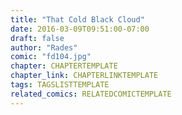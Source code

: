 ```yaml
---
title: "That Cold Black Cloud"
date: 2016-03-09T09:51:00-07:00
draft: false
author: "Rades"
comic: "fd104.jpg"
chapter: CHAPTERTEMPLATE
chapter_link: CHAPTERLINKTEMPLATE
tags: TAGSLISTTEMPLATE
related_comics: RELATEDCOMICTEMPLATE
---
```

